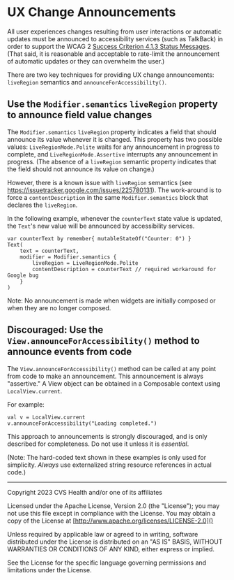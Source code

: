# UX Change Announcements
All user experiences changes resulting from user interactions or automatic updates must be announced to accessibility services (such as TalkBack) in order to support the WCAG 2 [Success Criterion 4.1.3 Status Messages](https://www.w3.org/TR/WCAG21/#status-messages). (That said, it is reasonable and acceptable to rate-limit the announcement of automatic updates or they can overwhelm the user.)

There are two key techniques for providing UX change announcements: `liveRegion` semantics and `announceForAccessibility()`.

## Use the `Modifier.semantics` `liveRegion` property to announce field value changes

The `Modifier.semantics` `liveRegion` property indicates a field that should announce its value whenever it is changed. This property has two possible values: `LiveRegionMode.Polite` waits for any announcement in progress to complete, and `LiveRegionMode.Assertive` interrupts any announcement in progress. (The absence of a `liveRegion` semantic property indicates that the field should not announce its value on change.)

However, there is a known issue with `liveRegion` semantics (see https://issuetracker.google.com/issues/225780131). The work-around is to force a `contentDescription` in the same `Modifier.semantics` block that declares the `liveRegion`.

In the following example, whenever the `counterText` state value is updated, the `Text`'s new value will be announced by accessibility services.

```
var counterText by remember{ mutableStateOf("Counter: 0") }
Text(
    text = counterText,
    modifier = Modifier.semantics {
        liveRegion = LiveRegionMode.Polite
        contentDescription = counterText // required workaround for Google bug
    }
)
```

Note: No announcement is made when widgets are initially composed or when they are no longer composed.

## Discouraged: Use the `View.announceForAccessibility()` method to announce events from code

The `View.announceForAccessibility()` method can be called at any point from code to make an announcement. This announcement is always "assertive." A View object can be obtained in a Composable context using `LocalView.current`.

For example:

```
val v = LocalView.current
v.announceForAccessibility("Loading completed.")
```

This approach to announcements is strongly discouraged, and is only described for completeness. Do not use it unless it is _essential_.

(Note: The hard-coded text shown in these examples is only used for simplicity. _Always_ use externalized string resource references in actual code.)

----

Copyright 2023 CVS Health and/or one of its affiliates

Licensed under the Apache License, Version 2.0 (the "License");
you may not use this file except in compliance with the License.
You may obtain a copy of the License at
[http://www.apache.org/licenses/LICENSE-2.0]()

Unless required by applicable law or agreed to in writing, software
distributed under the License is distributed on an "AS IS" BASIS,
WITHOUT WARRANTIES OR CONDITIONS OF ANY KIND, either express or implied.

See the License for the specific language governing permissions and
limitations under the License.